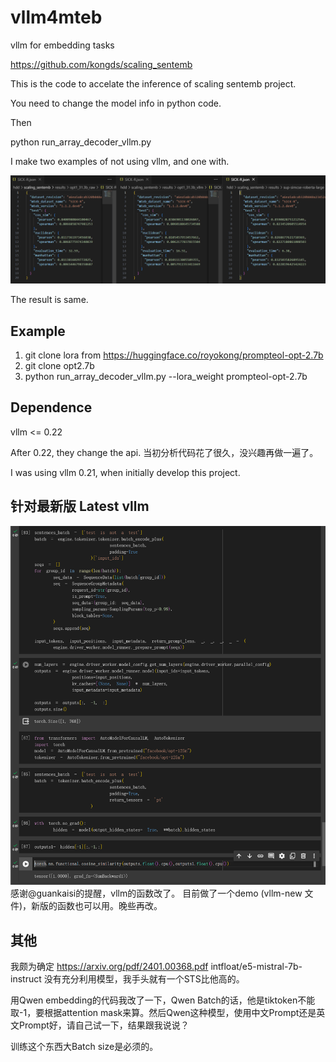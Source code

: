 # vllm4mteb
vllm for embedding tasks

https://github.com/kongds/scaling_sentemb

This is the code to accelate the inference of scaling sentemb project.

You need to change the model info in python code.

Then

python run_array_decoder_vllm.py

I make two examples of not using vllm, and one with.

![Alt text](image.png)

The result is same.

## Example

1. git clone lora from https://huggingface.co/royokong/prompteol-opt-2.7b
2. git clone opt2.7b
3. python run_array_decoder_vllm.py --lora_weight prompteol-opt-2.7b

## Dependence

vllm <= 0.22

After 0.22, they change the api. 当初分析代码花了很久，没兴趣再做一遍了。

I was using vllm 0.21, when initially develop this project.

## 针对最新版 Latest vllm

![Alt text](image-1.png)
感谢@guankaisi的提醒，vllm的函数改了。
目前做了一个demo (vllm-new 文件)，新版的函数也可以用。晚些再改。


## 其他

我颇为确定 https://arxiv.org/pdf/2401.00368.pdf intfloat/e5-mistral-7b-instruct 没有充分利用模型，我手头就有一个STS比他高的。

用Qwen embedding的代码我改了一下，Qwen Batch的话，他是tiktoken不能取-1，要根据attention mask来算。然后Qwen这种模型，使用中文Prompt还是英文Prompt好，请自己试一下，结果跟我说说？

训练这个东西大Batch size是必须的。